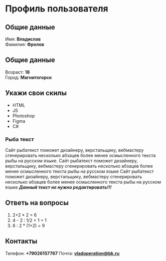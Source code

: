 # Профиль пользователя

## Общие данные

Имя: **Владислав**    
Фамилия: **Фролов**

## Общие данные

Возраст: **18**      
Город: **Магнитогорск**       

## Укажи свои скилы
 
- HTML    
- JS    
- Photoshop
- Figma    
- C#    

### Рыба текст
Сайт рыбатекст поможет дизайнеру, верстальщику, вебмастеру сгенерировать несколько абзацев более менее осмысленного текста рыбы на русском языке.
Сайт рыбатекст поможет дизайнеру, верстальщику, вебмастеру сгенерировать несколько абзацев более менее осмысленного текста рыбы на русском языке
Сайт рыбатекст поможет дизайнеру, верстальщику, вебмастеру сгенерировать несколько абзацев более менее осмысленного текста рыбы на русском языке
***Данный текст не нужно редактировать!!!***


## Ответь на вопросы

1. 2+2 * 2 = 6
2. 4 - 2 : 1/2 + 1 = 1
3. 6 : 2 * (1+2) = 9

## Контакты

Телефон: **+79026157767**
Почта: **vladoperation@bk.ru**
